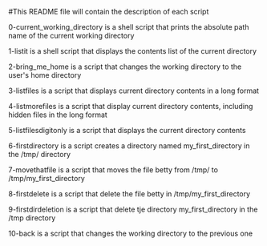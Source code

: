 #This README file will contain the description of each script

0-current_working_directory is a shell script that prints the absolute path name of the current working directory

1-listit is a shell script that displays the contents list of the current directory

2-bring_me_home is a script that changes the working directory to the user's home directory

3-listfiles is a script that displays current directory contents in a long format

4-listmorefiles is a script that display current directory contents, including hidden files in the long format

5-listfilesdigitonly is a script that displays the current directory contents
 
6-firstdirectory is a script creates a directory named my_first_directory in the /tmp/ directory

7-movethatfile is a script that moves the file betty from /tmp/ to /tmp/my_first_directory

8-firstdelete is a script that delete the file betty in /tmp/my_first_directory

9-firstdirdeletion is a script that delete tje directory my_first_directory in the /tmp directory

10-back is a script that changes the working directory to the previous one


